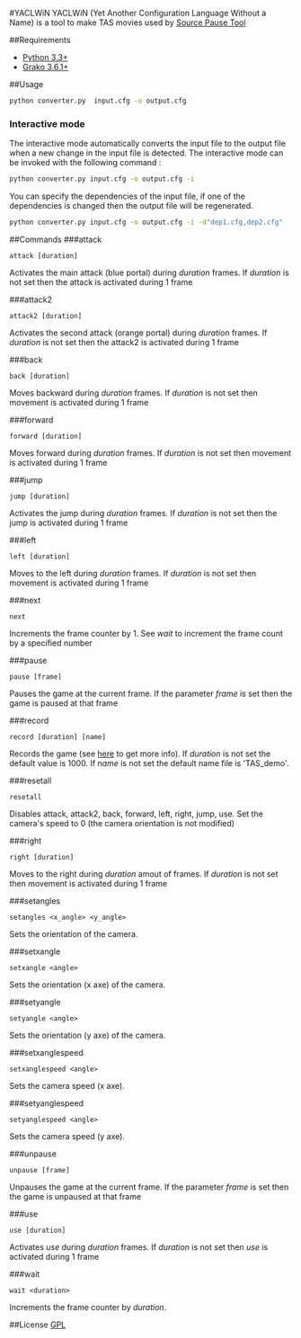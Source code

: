 #YACLWiN
YACLWiN (Yet Another Configuration Language Without a Name) is a tool to make TAS movies used by [Source Pause Tool](http://wiki.sourceruns.org/wiki/Source_Pause_Tool)

##Requirements
* [Python 3.3+](https://www.python.org/downloads/)
* [Grako 3.6.1+](https://pypi.python.org/pypi/grako/3.6.1)

##Usage
```sh
python converter.py  input.cfg -o output.cfg
```
### Interactive mode
The interactive mode automatically converts the input file to the output file when a new change in the input file is detected.
The interactive mode can be invoked with the following command :
```sh
python converter.py input.cfg -o output.cfg -i
```
You can specify the dependencies of the input file, if one of the dependencies is changed then the output file will be regenerated.
```sh
python converter.py input.cfg -o output.cfg -i -d"dep1.cfg,dep2.cfg"
```

##Commands
###attack
```
attack [duration]
```
Activates the main attack (blue portal) during _duration_ frames. If _duration_ is not set then the attack is activated during 1 frame

###attack2
```
attack2 [duration]
```
Activates the second attack (orange portal) during _duration_ frames. If _duration_ is not set then the attack2 is activated during 1 frame

###back
```
back [duration]
```
Moves backward during _duration_ frames. If _duration_ is not set then movement is activated during 1 frame

###forward
```
forward [duration]
```
Moves forward during _duration_ frames. If _duration_ is not set then movement is activated during 1 frame

###jump
```
jump [duration]
```
Activates the jump during _duration_ frames. If _duration_ is not set then the jump is activated during 1 frame

###left
```
left [duration]
```
Moves to the left during _duration_ frames. If _duration_ is not set then movement is activated during 1 frame

###next
```
next
```
Increments the frame counter by 1. See _wait_ to increment the frame count by a specified number

###pause
```
pause [frame]
```
Pauses the game at the current frame. If the parameter _frame_ is set then the game is paused at that frame

###record
```
record [duration] [name]
```
Records the game (see [here](https://developer.valvesoftware.com/wiki/Demo_Recording_Tools) to get more info). If _duration_ is not set the default value is 1000. If _name_ is not set the default name file is 'TAS_demo'.

###resetall
```
resetall
```
Disables attack, attack2, back, forward, left, right, jump, use. Set the camera's speed to 0 (the camera orientation is not modified)

###right
```
right [duration]
```
Moves to the right during _duration_ amout of frames. If _duration_ is not set then movement is activated during 1 frame

###setangles
```
setangles <x_angle> <y_angle>
```
Sets the orientation of the camera.

###setxangle
```
setxangle <angle>
```
Sets the orientation (x axe) of the camera.

###setyangle
```
setyangle <angle>
```
Sets the orientation (y axe) of the camera.

###setxanglespeed
```
setxanglespeed <angle>
```
Sets the camera speed (x axe).

###setyanglespeed
```
setyanglespeed <angle>
```
Sets the camera speed (y axe).

###unpause
```
unpause [frame]
```
Unpauses the game at the current frame. If the parameter _frame_ is set then the game is unpaused at that frame

###use
```
use [duration]
```
Activates _use_ during _duration_ frames. If _duration_ is not set then _use_ is activated during 1 frame

###wait
```
wait <duration>
```
Increments the frame counter by _duration_.

##License
[GPL](http://www.gnu.org/licenses/gpl.txt)